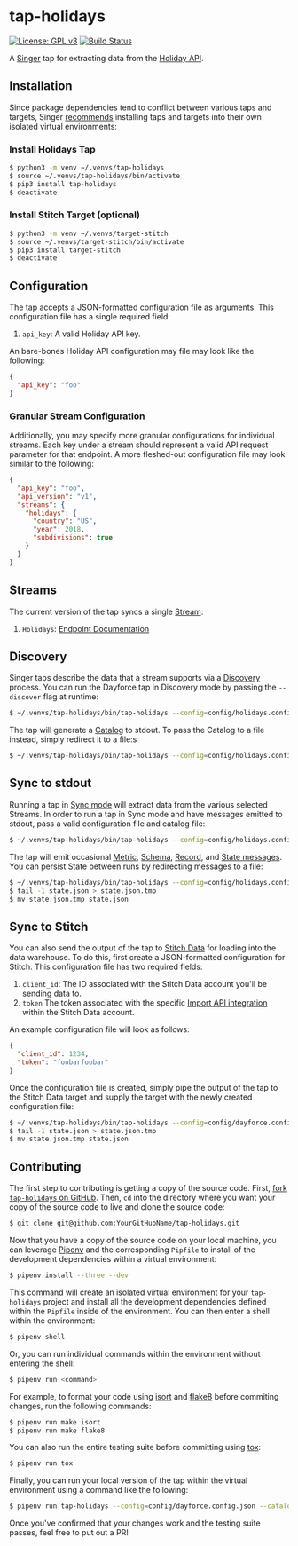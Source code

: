 # tap-holidays
[![License: GPL v3](https://img.shields.io/badge/License-GPLv3-blue.svg)](https://www.gnu.org/licenses/gpl-3.0)
[![Build Status](https://travis-ci.com/goodeggs/tap-holidays.svg?branch=master)](https://travis-ci.com/goodeggs/tap-holidays.svg?branch=master)

A [Singer](https://www.singer.io/) tap for extracting data from the [Holiday API](https://holidayapi.com/docs).

## Installation

Since package dependencies tend to conflict between various taps and targets, Singer [recommends](https://github.com/singer-io/getting-started/blob/master/docs/RUNNING_AND_DEVELOPING.md#running-singer-with-python) installing taps and targets into their own isolated virtual environments:

### Install Holidays Tap

```bash
$ python3 -m venv ~/.venvs/tap-holidays
$ source ~/.venvs/tap-holidays/bin/activate
$ pip3 install tap-holidays
$ deactivate
```

### Install Stitch Target (optional)

```bash
$ python3 -m venv ~/.venvs/target-stitch
$ source ~/.venvs/target-stitch/bin/activate
$ pip3 install target-stitch
$ deactivate
```

## Configuration

The tap accepts a JSON-formatted configuration file as arguments. This configuration file has a single required field:

1. `api_key`: A valid Holiday API key.

An bare-bones Holiday API configuration may file may look like the following:

```json
{
  "api_key": "foo"
}
```

### Granular Stream Configuration

Additionally, you may specify more granular configurations for individual streams. Each key under a stream should represent a valid API request parameter for that endpoint. A more fleshed-out configuration file may look similar to the following:

```json
{
  "api_key": "foo",
  "api_version": "v1",
  "streams": {
    "holidays": {
      "country": "US",
      "year": 2018,
      "subdivisions": true
    }
  }
}
```

## Streams

The current version of the tap syncs a single [Stream](https://github.com/singer-io/getting-started/blob/master/docs/SYNC_MODE.md#streams):
1. `Holidays`: [Endpoint Documentation](https://holidayapi.com/docs)

## Discovery

Singer taps describe the data that a stream supports via a [Discovery](https://github.com/singer-io/getting-started/blob/master/docs/DISCOVERY_MODE.md#discovery-mode) process. You can run the Dayforce tap in Discovery mode by passing the `--discover` flag at runtime:

```bash
$ ~/.venvs/tap-holidays/bin/tap-holidays --config=config/holidays.config.json --discover
```

The tap will generate a [Catalog](https://github.com/singer-io/getting-started/blob/master/docs/DISCOVERY_MODE.md#the-catalog) to stdout. To pass the Catalog to a file instead, simply redirect it to a file:s

```bash
$ ~/.venvs/tap-holidays/bin/tap-holidays --config=config/holidays.config.json --discover > catalog.json
```

## Sync to stdout

Running a tap in [Sync mode](https://github.com/singer-io/getting-started/blob/master/docs/SYNC_MODE.md#sync-mode) will extract data from the various selected Streams. In order to run a tap in Sync mode and have messages emitted to stdout, pass a valid configuration file and catalog file:

```bash
$ ~/.venvs/tap-holidays/bin/tap-holidays --config=config/holidays.config.json --catalog=catalog.json
```

The tap will emit occasional [Metric](https://github.com/singer-io/getting-started/blob/master/docs/SYNC_MODE.md#metric-messages), [Schema](https://github.com/singer-io/getting-started/blob/master/docs/SPEC.md#schema-message), [Record](https://github.com/singer-io/getting-started/blob/master/docs/SPEC.md#record-message), and [State messages](https://github.com/singer-io/getting-started/blob/master/docs/SPEC.md#state-message). You can persist State between runs by redirecting messages to a file:

```bash
$ ~/.venvs/tap-holidays/bin/tap-holidays --config=config/holidays.config.json --catalog=catalog.json >> state.json
$ tail -1 state.json > state.json.tmp
$ mv state.json.tmp state.json
```

## Sync to Stitch

You can also send the output of the tap to [Stitch Data](https://www.stitchdata.com/) for loading into the data warehouse. To do this, first create a JSON-formatted configuration for Stitch. This configuration file has two required fields:
1. `client_id`: The ID associated with the Stitch Data account you'll be sending data to.
2. `token` The token associated with the specific [Import API integration](https://www.stitchdata.com/docs/integrations/import-api/) within the Stitch Data account.

An example configuration file will look as follows:

```json
{
  "client_id": 1234,
  "token": "foobarfoobar"
}
```

Once the configuration file is created, simply pipe the output of the tap to the Stitch Data target and supply the target with the newly created configuration file:

```bash
$ ~/.venvs/tap-holidays/bin/tap-holidays --config=config/dayforce.config.json --catalog=catalog.json --state=state.json | ~/.venvs/target-stitch/bin/target-stitch --config=config/stitch.config.json >> state.json
$ tail -1 state.json > state.json.tmp
$ mv state.json.tmp state.json
```

## Contributing

The first step to contributing is getting a copy of the source code. First, [fork `tap-holidays` on GitHub](https://github.com/goodeggs/tap-holidays/fork). Then, `cd` into the directory where you want your copy of the source code to live and clone the source code:

```bash
$ git clone git@github.com:YourGitHubName/tap-holidays.git
```

Now that you have a copy of the source code on your local machine, you can leverage [Pipenv](https://docs.pipenv.org/en/latest/) and the corresponding `Pipfile` to install of the development dependencies within a virtual environment:

```bash
$ pipenv install --three --dev
```

This command will create an isolated virtual environment for your `tap-holidays` project and install all the development dependencies defined within the `Pipfile` inside of the environment. You can then enter a shell within the environment:

```bash
$ pipenv shell
```

Or, you can run individual commands within the environment without entering the shell:

```bash
$ pipenv run <command>
```

For example, to format your code using [isort](https://github.com/timothycrosley/isort) and [flake8](http://flake8.pycqa.org/en/latest/index.html) before commiting changes, run the following commands:

```bash
$ pipenv run make isort
$ pipenv run make flake8
```

You can also run the entire testing suite before committing using [tox](https://tox.readthedocs.io/en/latest/):

```bash
$ pipenv run tox
```

Finally, you can run your local version of the tap within the virtual environment using a command like the following:

```bash
$ pipenv run tap-holidays --config=config/dayforce.config.json --catalog=catalog.json
```

Once you've confirmed that your changes work and the testing suite passes, feel free to put out a PR!
